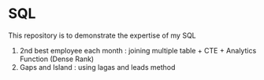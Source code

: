 # SQL
This repository is to demonstrate the expertise of my SQL

1. 2nd best employee each month : joining multiple table + CTE + Analytics Function (Dense Rank)
2. Gaps and Island : using lagas and leads method
